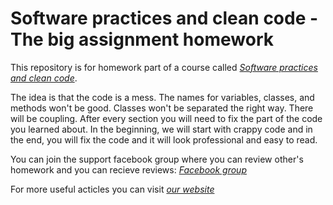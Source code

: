# Software practices and clean code - The big assignment homework

This repository is for homework part of a course called [*Software practices and clean code*](https://rebrand.ly/spccg-big-assignment).

The idea is that the code is a mess. The names for variables, classes, and methods won't be good. Classes won't be separated the right way. There will be coupling. After every section you will need to fix the part of the code you learned about. In the beginning, we will start with crappy code and in the end, you will fix the code and it will look professional and easy to read.

You can join the support facebook group where you can review other's homework and you can recieve reviews: [*Facebook group*](https://rebrand.ly/spfb-big-assignment)

For more useful acticles you can visit [*our website*](https://rebrand.ly/wbg-big-assignment)
